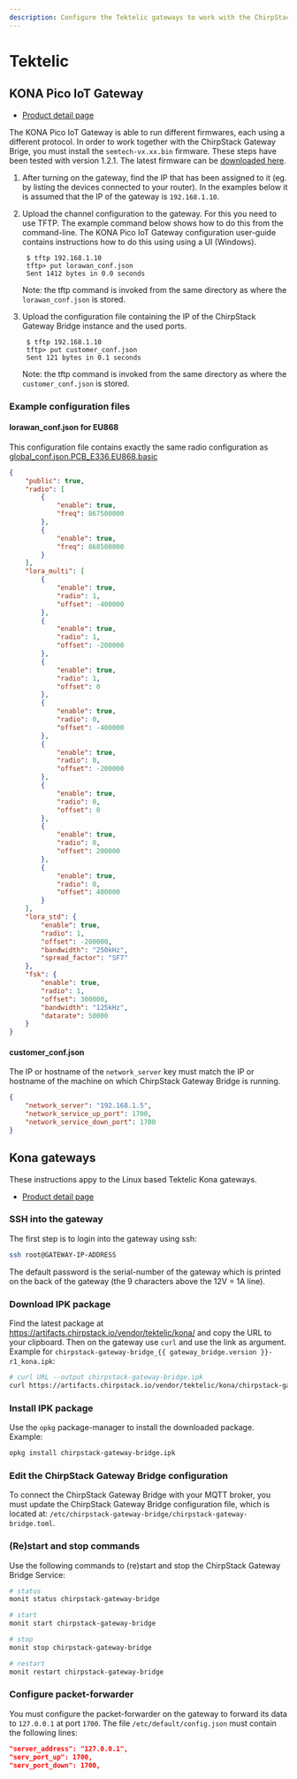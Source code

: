 ```yaml
---
description: Configure the Tektelic gateways to work with the ChirpStack Gateway Bridge.
---
```


# Tektelic

## KONA Pico IoT Gateway

* [Product detail page](https://tektelic.com/iot/lorawan-gateways/)

The KONA Pico IoT Gateway is able to run different firmwares, each using a
different protocol. In order to work together with the ChirpStack Gateway Brige,
you must install the `semtech-vx.xx.bin` firmware. These steps have been tested
with version 1.2.1. The latest firmware can be [downloaded here](https://artifacts.chirpstack.io/vendor/tektelic/kona-pico/).

1. After turning on the gateway, find the IP that has been assigned to it
   (eg. by listing the devices connected to your router). In the examples below
   it is assumed that the IP of the gateway is `192.168.1.10`.

2. Upload the channel configuration to the gateway. For this you need to use
   TFTP. The example command below shows how to do this from the command-line.
   The KONA Pico IoT Gateway configuration user-guide contains instructions how
   to do this using using a UI (Windows).

		$ tftp 192.168.1.10
		tftp> put lorawan_conf.json
		Sent 1412 bytes in 0.0 seconds

   Note: the tftp command is invoked from the same directory as where the
   `lorawan_conf.json` is stored.

3. Upload the configuration file containing the IP of the ChirpStack Gateway Bridge
   instance and the used ports.

		$ tftp 192.168.1.10
		tftp> put customer_conf.json
		Sent 121 bytes in 0.1 seconds

   Note: the tftp command is invoked from the same directory as where the
   `customer_conf.json` is stored.

### Example configuration files

#### lorawan_conf.json for EU868

This configuration file contains exactly the same radio configuration as
[global_conf.json.PCB_E336.EU868.basic](https://github.com/Lora-net/packet_forwarder/blob/master/lora_pkt_fwd/cfg/global_conf.json.PCB_E336.EU868.basic)

```json
{
    "public": true,
    "radio": [
        {
            "enable": true,
            "freq": 867500000
        },
        {
            "enable": true,
            "freq": 868500000
        }
    ],
    "lora_multi": [
        {
            "enable": true,
            "radio": 1,
            "offset": -400000
        },
        {
            "enable": true,
            "radio": 1,
            "offset": -200000
        },
        {
            "enable": true,
            "radio": 1,
            "offset": 0
        },
        {
            "enable": true,
            "radio": 0,
            "offset": -400000
        },
        {
            "enable": true,
            "radio": 0,
            "offset": -200000
        },
        {
            "enable": true,
            "radio": 0,
            "offset": 0
        },
        {
            "enable": true,
            "radio": 0,
            "offset": 200000
        },
        {
            "enable": true,
            "radio": 0,
            "offset": 400000
        }
    ],
    "lora_std": {
        "enable": true,
        "radio": 1,
        "offset": -200000,
        "bandwidth": "250kHz",
        "spread_factor": "SF7"
    },
    "fsk": {
        "enable": true,
        "radio": 1,
        "offset": 300000,
        "bandwidth": "125kHz",
        "datarate": 50000
    }
}
```

#### customer_conf.json

The IP or hostname of the `network_server` key must match the IP or hostname
of the machine on which ChirpStack Gateway Bridge is running.

```json
{
    "network_server": "192.168.1.5",
    "network_service_up_port": 1700,
    "network_service_down_port": 1700
}
```

## Kona gateways

These instructions appy to the Linux based Tektelic Kona gateways.

* [Product detail page](https://tektelic.com/catalog//type[2])

### SSH into the gateway

The first step is to login into the gateway using ssh:

```bash
ssh root@GATEWAY-IP-ADDRESS
```

The default password is the serial-number of the gateway which is printed on
the back of the gateway (the 9 characters above the 12V = 1A line).

### Download IPK package

Find the latest package at https://artifacts.chirpstack.io/vendor/tektelic/kona/
and copy the URL to your clipboard. Then on the gateway use `curl` and use the link
as argument. Example for `chirpstack-gateway-bridge_{{ gateway_bridge.version }}-r1_kona.ipk`:

```bash
# curl URL --output chirpstack-gateway-bridge.ipk
curl https://artifacts.chirpstack.io/vendor/tektelic/kona/chirpstack-gateway-bridge_{{ gateway_bridge.version }}-r1_kona.ipk --output chirpstack-gateway-bridge.ipk
```

### Install IPK package

Use the `opkg` package-manager to install the downloaded package. Example:

```bash
opkg install chirpstack-gateway-bridge.ipk
```

### Edit the ChirpStack Gateway Bridge configuration

To connect the ChirpStack Gateway Bridge with your MQTT broker, you must update
the ChirpStack Gateway Bridge configuration file, which is located at:
`/etc/chirpstack-gateway-bridge/chirpstack-gateway-bridge.toml`.

### (Re)start and stop commands

Use the following commands to (re)start and stop the ChirpStack Gateway Bridge Service:

```bash
# status
monit status chirpstack-gateway-bridge

# start
monit start chirpstack-gateway-bridge

# stop
monit stop chirpstack-gateway-bridge

# restart
monit restart chirpstack-gateway-bridge
```

### Configure packet-forwarder

You must configure the packet-forwarder on the gateway to forward its data to
`127.0.0.1` at port `1700`. The file `/etc/default/config.json` must contain the
following lines:

```json
"server_address": "127.0.0.1",
"serv_port_up": 1700,
"serv_port_down": 1700,
```
